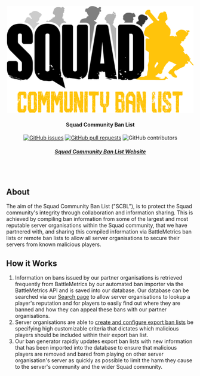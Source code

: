 <div align="center">

<img src="client/src/assets/img/brand/scbl-logo-dark.png" alt="Logo" width="500"/>

#### Squad Community Ban List

[![GitHub issues](https://img.shields.io/github/issues/Squad-Community-Ban-List/Squad-Community-Ban-List.svg?style=flat-square)](https://github.com/Squad-Community-Ban-List/Squad-Community-Ban-List/issues)
[![GitHub pull requests](https://img.shields.io/github/issues-pr-raw/Squad-Community-Ban-List/Squad-Community-Ban-List.svg?style=flat-square)](https://github.com/Squad-Community-Ban-List/Squad-Community-Ban-List/pulls)
![GitHub contributors](https://img.shields.io/github/contributors/Squad-Community-Ban-List/Squad-Community-Ban-List.svg?style=flat-square)

##### [Squad Community Ban List Website](https://squad-community-ban-list.com/)

<br><br>
</div>

## About
The aim of the Squad Community Ban List ("SCBL"), is to protect the Squad community's integrity through collaboration and information sharing. This is achieved by compiling ban information from some of the largest and most reputable server organisations within the Squad community, that we have partnered with, and sharing this compiled information via BattleMetrics ban lists or remote ban lists to allow all server organisations to secure their servers from known malicious players.

## How it Works
1. Information on bans issued by our partner organisations is retrieved frequently from BattleMetrics by our automated ban importer via the BattleMetrics API and is saved into our database. Our database can be searched via our [Search page](https://squad-community-ban-list.com/search) to allow server organisations to lookup a player's reputation and for players to easily find out where they are banned and how they can appeal these bans with our partner organisations.
2. Server organisations are able to [create and configure export ban lists](https://squad-community-ban-list.com/install) be specifying high customizable criteria that dictates which malicious players should be included within their export ban list.
3. Our ban generator rapidly updates export ban lists with new information that has been imported into the database to ensure that malicious players are removed and bared from playing on other server organisation's server as quickly as possible to limit the harm they cause to the server's community and the wider Squad community.
